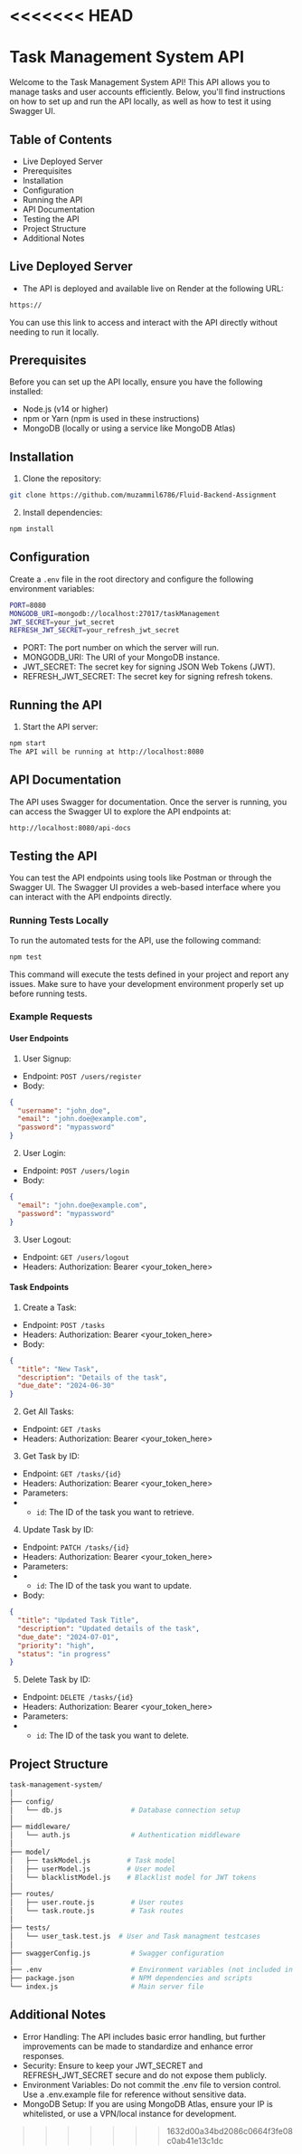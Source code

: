 <<<<<<< HEAD
=======
# Task Management System API
Welcome to the Task Management System API! This API allows you to manage tasks and user accounts efficiently. Below, you'll find instructions on how to set up and run the API locally, as well as how to test it using Swagger UI.

## Table of Contents
- Live Deployed Server 
- Prerequisites
- Installation
- Configuration
- Running the API
- API Documentation
- Testing the API
- Project Structure
- Additional Notes

## Live Deployed Server
- The API is deployed and available live on Render at the following URL:

```perl
https://
```
You can use this link to access and interact with the API directly without needing to run it locally.


## Prerequisites
Before you can set up the API locally, ensure you have the following installed:

- Node.js (v14 or higher)
- npm or Yarn (npm is used in these instructions)
- MongoDB (locally or using a service like MongoDB Atlas)

## Installation
1) Clone the repository:
```bash
git clone https://github.com/muzammil6786/Fluid-Backend-Assignment
```
2) Install dependencies:
```bash
npm install
```

## Configuration
Create a `.env` file in the root directory and configure the following environment variables:

```bash
PORT=8080
MONGODB_URI=mongodb://localhost:27017/taskManagement
JWT_SECRET=your_jwt_secret
REFRESH_JWT_SECRET=your_refresh_jwt_secret
```
- PORT: The port number on which the server will run.
- MONGODB_URI: The URI of your MongoDB instance.
- JWT_SECRET: The secret key for signing JSON Web Tokens (JWT).
- REFRESH_JWT_SECRET: The secret key for signing refresh tokens.

## Running the API
1) Start the API server:

```bash
npm start
The API will be running at http://localhost:8080
```

## API Documentation
The API uses Swagger for documentation. Once the server is running, you can access the Swagger UI to explore the API endpoints at:

```bash
http://localhost:8080/api-docs
```


## Testing the API
You can test the API endpoints using tools like Postman or through the Swagger UI. The Swagger UI provides a web-based interface where you can interact with the API endpoints directly.

### Running Tests Locally
To run the automated tests for the API, use the following command:

```bash
npm test
```
This command will execute the tests defined in your project and report any issues. Make sure to have your development environment properly set up before running tests.

### Example Requests

#### User Endpoints

1) User Signup:

- Endpoint: `POST /users/register`
- Body:
```json
{
  "username": "john_doe",
  "email": "john.doe@example.com",
  "password": "mypassword"
}
```
2) User Login:

- Endpoint: `POST /users/login`
- Body:
```json
{
  "email": "john.doe@example.com",
  "password": "mypassword"
}
```
3) User Logout:

- Endpoint: `GET /users/logout`
- Headers: Authorization: Bearer <your_token_here>

#### Task Endpoints

1) Create a Task:

- Endpoint: `POST /tasks`
- Headers: Authorization: Bearer <your_token_here>
- Body:
```json
{
  "title": "New Task",
  "description": "Details of the task",
  "due_date": "2024-06-30"
}
```
2) Get All Tasks:

- Endpoint: `GET /tasks`
- Headers: Authorization: Bearer <your_token_here>

3) Get Task by ID: 
- Endpoint: `GET /tasks/{id}`
- Headers: Authorization: Bearer <your_token_here>
- Parameters:
 - - `id`: The ID of the task you want to retrieve.

4) Update Task by ID: 
- Endpoint: `PATCH /tasks/{id}`
- Headers: Authorization: Bearer <your_token_here>
- Parameters:
- - `id`: The ID of the task you want to update.
- Body:
```json
{
  "title": "Updated Task Title",
  "description": "Updated details of the task",
  "due_date": "2024-07-01",
  "priority": "high",
  "status": "in progress"
}
```
5) Delete Task by ID:
- Endpoint: `DELETE /tasks/{id}`
- Headers: Authorization: Bearer <your_token_here>
- Parameters:
- - `id`: The ID of the task you want to delete.

## Project Structure
```bash
task-management-system/
│
├── config/
│   └── db.js                 # Database connection setup
│
├── middleware/
│   └── auth.js               # Authentication middleware
│
├── model/
│   ├── taskModel.js         # Task model
│   ├── userModel.js         # User model
│   └── blacklistModel.js    # Blacklist model for JWT tokens
│
├── routes/
│   ├── user.route.js         # User routes
│   └── task.route.js         # Task routes
│
├── tests/
│   └── user_task.test.js  # User and Task managment testcases
│
├── swaggerConfig.js          # Swagger configuration
│
├── .env                      # Environment variables (not included in the repo)
├── package.json              # NPM dependencies and scripts
└── index.js                  # Main server file
```

## Additional Notes
- Error Handling: The API includes basic error handling, but further improvements can be made to standardize and enhance error responses.
- Security: Ensure to keep your JWT_SECRET and REFRESH_JWT_SECRET secure and do not expose them publicly.
- Environment Variables: Do not commit the .env file to version control. Use a .env.example file for reference without sensitive data.
- MongoDB Setup: If you are using MongoDB Atlas, ensure your IP is whitelisted, or use a VPN/local instance for development.
>>>>>>> 1632d00a34bd2086c0664f3fe08c0ab41e13c1dc
